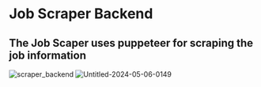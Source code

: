 # Job Scraper Backend
## The Job Scaper uses puppeteer for scraping the job information
![scraper_backend](https://github.com/sunnykumar26/job_scraper/assets/113859373/135369bd-f58f-4792-8567-26613d67b705)
![Untitled-2024-05-06-0149](https://github.com/sunnykumar26/job_scraper/assets/113859373/0f21a770-32e5-4d88-99d8-2fb35a146c43)
